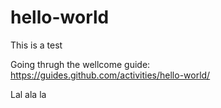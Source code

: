 # hello-world
This is a test

Going thrugh the wellcome guide: https://guides.github.com/activities/hello-world/

Lal ala la
